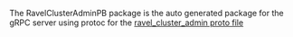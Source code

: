 The RavelClusterAdminPB package is the auto generated package for the gRPC server using protoc for the [ravel_cluster_admin proto file](https://github.com/adityameharia/ravel/blob/main/cmd/ravel_cluster_admin/cluster_admin.proto)